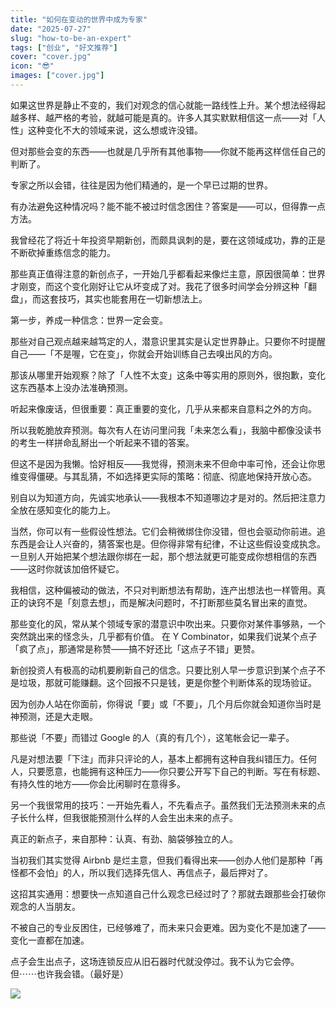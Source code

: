 ```yaml
---
title: "如何在变动的世界中成为专家"
date: "2025-07-27"
slug: "how-to-be-an-expert"
tags: ["创业", "好文推荐"]
cover: "cover.jpg"
icon: "😎"
images: ["cover.jpg"]
---
```

如果这世界是静止不变的，我们对观念的信心就能一路线性上升。某个想法经得起越多样、越严格的考验，就越可能是真的。许多人其实默默相信这一点——对「人性」这种变化不大的领域来说，这么想或许没错。



但对那些会变的东西——也就是几乎所有其他事物——你就不能再这样信任自己的判断了。



专家之所以会错，往往是因为他们精通的，是一个早已过期的世界。



有办法避免这种情况吗？能不能不被过时信念困住？答案是——可以，但得靠一点方法。



我曾经花了将近十年投资早期新创，而颇具讽刺的是，要在这领域成功，靠的正是不断砍掉重练信念的能力。



那些真正值得注意的新创点子，一开始几乎都看起来像烂主意，原因很简单：世界才刚变，而这个变化刚好让它从坏变成了对。我花了很多时间学会分辨这种「翻盘」，而这套技巧，其实也能套用在一切新想法上。



第一步，养成一种信念：世界一定会变。



那些对自己观点越来越笃定的人，潜意识里其实是认定世界静止。只要你不时提醒自己——「不是喔，它在变」，你就会开始训练自己去嗅出风的方向。



那该从哪里开始观察？除了「人性不太变」这条中等实用的原则外，很抱歉，变化这东西基本上没办法准确预测。



听起来像废话，但很重要：真正重要的变化，几乎从来都来自意料之外的方向。



所以我乾脆放弃预测。每次有人在访问里问我「未来怎么看」，我脑中都像没读书的考生一样拼命乱掰出一个听起来不错的答案。



但这不是因为我懒。恰好相反——我觉得，预测未来不但命中率可怜，还会让你思维变得僵硬。与其乱猜，不如选择更实际的策略：彻底、彻底地保持开放心态。



别自以为知道方向，先诚实地承认——我根本不知道哪边才是对的。然后把注意力全放在感知变化的能力上。



当然，你可以有一些假设性想法。它们会稍微绑住你没错，但也会驱动你前进。追东西是会让人兴奋的，猜答案也是。但你得非常有纪律，不让这些假设变成执念。
一旦别人开始把某个想法跟你绑在一起，那个想法就更可能变成你想相信的东西——这时你就该加倍怀疑它。



我相信，这种偏被动的做法，不只对判断想法有帮助，连产出想法也一样管用。真正的诀窍不是「刻意去想」，而是解决问题时，不打断那些莫名冒出来的直觉。



那些变化的风，常从某个领域专家的潜意识中吹出来。只要你对某件事够熟，一个突然跳出来的怪念头，几乎都有价值。
在 Y Combinator，如果我们说某个点子「疯了点」，那通常是称赞——搞不好还比「这点子不错」更赞。



新创投资人有极高的动机要刷新自己的信念。只要比别人早一步意识到某个点子不是垃圾，那就可能赚翻。这个回报不只是钱，更是你整个判断体系的现场验证。



因为创办人站在你面前，你得说「要」或「不要」，几个月后你就会知道你当时是神预测，还是大走眼。



那些说「不要」而错过 Google 的人（真的有几个），这笔帐会记一辈子。



凡是对想法要「下注」而非只评论的人，基本上都拥有这种自我纠错压力。任何人，只要愿意，也能拥有这种压力——你只要公开写下自己的判断。写在有标题、有持久性的地方——你会比闲聊时在意得多。



另一个我很常用的技巧：一开始先看人，不先看点子。虽然我们无法预测未来的点子长什么样，但我很能预测什么样的人会生出未来的点子。



真正的新点子，来自那种：认真、有劲、脑袋够独立的人。



当初我们其实觉得 Airbnb 是烂主意，但我们看得出来——创办人他们是那种「再怪都不会怕」的人，所以我们选择先信人、再信点子，最后押对了。



这招其实通用：想要快一点知道自己什么观念已经过时了？那就去跟那些会打破你观念的人当朋友。



不被自己的专业反困住，已经够难了，而未来只会更难。因为变化不是加速了——变化一直都在加速。



点子会生出点子，这场连锁反应从旧石器时代就没停过。我不认为它会停。
但⋯⋯也许我会错。（最好是）




![](https://prod-files-secure.s3.us-west-2.amazonaws.com/112d0858-5090-4d34-a606-b75eb8d65fd2/46476355-9cf3-4e99-9b7a-3531bc426380/1000202064.png?X-Amz-Algorithm=AWS4-HMAC-SHA256&X-Amz-Content-Sha256=UNSIGNED-PAYLOAD&X-Amz-Credential=ASIAZI2LB4663NWJ3SJF%2F20251006%2Fus-west-2%2Fs3%2Faws4_request&X-Amz-Date=20251006T111117Z&X-Amz-Expires=3600&X-Amz-Security-Token=IQoJb3JpZ2luX2VjEPP%2F%2F%2F%2F%2F%2F%2F%2F%2F%2FwEaCXVzLXdlc3QtMiJIMEYCIQDQccpqfg10poSYP5nMyookMVkfWol0SePyWhFOja%2FDyQIhAKaAq6Tz%2BMmOPH8q64GrZ7yiE51gifdq4%2BfZGL7shwySKogECIv%2F%2F%2F%2F%2F%2F%2F%2F%2F%2FwEQABoMNjM3NDIzMTgzODA1Igx7ljZj1vn1LsgQ13Uq3APHVYNDV581b1E1azf7yjFtkGLO%2BTF%2BpfaXHzbaVOk3b2UbiaSKD9D5NZfLMFpH9ieFLQQgniBSFJvItknK7gtW7IHMnoPycTktAhCHfQdmO0k6sRt0HdT1RFfabbve%2BYqSCV6zwoqU9gmnJ%2BdGu%2FEKfRQNoK90suFHUzQJwANXJ4mSuvLs%2FdNztmhd5Dy%2F155cdx7OIYkQbn98PiE84AujuldGB6GyhzfLVR8%2FQjZOYMGjDOosAHrEgFd9Gwba6dGdPTFAc9H9O8TN7wvlmzktcY4KpGTMlkipEHUwXiG%2BprFzZmNUSijeBDcUVwFq5MpaxTI%2BjxfHtJ%2Bh70h3QuFvEyRpVHYsKZFYCEJcn0NRnRv5sOnB7GalyQRXMiVmKMcrNwSbytYqqKFHaMDMLJt4%2BCAAw8g2IjQz7X5%2BVJpYMQ5W2uFJAKOc4zuo0Id48%2B%2FIaVYqO7Qu7vvlCqTRvMuC5m9AR%2BXXI7jTS0u%2B3aFQ7IeAIXLfH6OMMKgzZB7KA7LcCINKzON%2B9%2F5yPXtnITY7L2%2F5Z%2Bm0pQT4M7au92fMr%2BuJvjWaE%2FzCKPWH%2Bp3I1CW%2FP2w3JJTExp6ikWoopuA1Lg%2F0oUcCffi6t3EUSnmXwhqxCO9yV5jaBVD2DzDpr47HBjqkAaU4YRCCPijkaS1AlDBVFTkzun5Y1WS6J3TnNojcomUN6xJhnXDp9gcItdDFfVpeOiX%2FsX6iZWwkqd9cXJT2Fys7NJr9Uqm2n4oA8g2t2FfKFlO9zgbyr2ccSEDshxB%2BR%2BMKZHdvjSpyATTwNqE%2B2gn%2FIH%2BX7gibZDI3Z3WS4JujEvCnaMa1zjp9c%2B5pndORVpnO79XJQTXRwfpyJZHEaHWfGSQ0&X-Amz-Signature=eb489044b5552a13aa759358be69427912babd47e4a163b939e7d64877035f83&X-Amz-SignedHeaders=host&x-amz-checksum-mode=ENABLED&x-id=GetObject)

